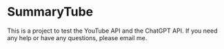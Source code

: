 # SummaryTube
This is a project to test the YouTube API and the ChatGPT API. If you need any help or have any questions, please email me.
